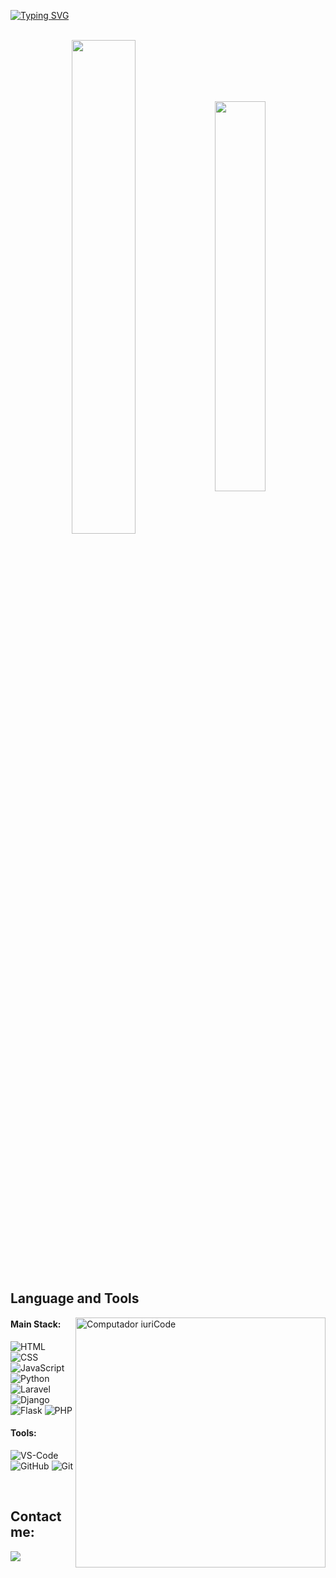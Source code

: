 [![Typing SVG](https://readme-typing-svg.herokuapp.com?color=FF3670&size=35&center=true&vCenter=true&width=1000&lines=Welcome+to+my+GitHub+profile!;My+name+is+Julian+Largo;I'm+Software+Engineering+Student)](https://git.io/typing-svg)

<br>

<div align="center" style="margin-bottom:200px">
 <img width=45% align="center" src="https://github-readme-stats.vercel.app/api?username=JulianLargo72&theme=radical&show_icons=true" />
 <img width=40% align="center" src="https://github-readme-stats.vercel.app/api/top-langs/?username=JulianLargo72&layout=compact&theme=radical" />
</div>


<br>

## Language and Tools

<img src="https://raw.githubusercontent.com/MicaelliMedeiros/micaellimedeiros/master/image/computer-illustration.png" min-width="400px" max-width="400px" width="400px" align="right" alt="Computador iuriCode">

#### Main Stack:
  ![HTML](https://skillicons.dev/icons?i=html)
  ![CSS](https://skillicons.dev/icons?i=css)
  ![JavaScript](https://skillicons.dev/icons?i=js)
  ![Python](https://skillicons.dev/icons?i=python)
  ![Laravel](https://skillicons.dev/icons?i=laravel)
  ![Django](https://skillicons.dev/icons?i=django)
  ![Flask](https://skillicons.dev/icons?i=flask)
  ![PHP](https://skillicons.dev/icons?i=php)
  

#### Tools:

  ![VS-Code](https://skillicons.dev/icons?i=vscode)
  ![GitHub](https://skillicons.dev/icons?i=github)
  ![Git](https://skillicons.dev/icons?i=git)
  
<br>

## Contact me:
<div>

<a href = "mailto: julianbetancur104@gmail.com"><img loading="lazy" src="https://img.shields.io/badge/Gmail-D14836?style=for-the-badge&logo=gmail&logoColor=white" target="_blank"></a>
